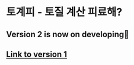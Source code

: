 # 토계피 <Togyepi> - 토질 계산 피료해?

## Version 2 is now on developing🔨

## [Link to version 1](https://github.com/CaesiumY/Togyepi/tree/v1)
